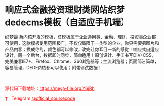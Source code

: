 # 响应式金融投资理财类网站织梦dedecms模板（自适应手机端）

织梦最 新内核开发的模板，该模板属于企业通用类、金融、理财、投资类企业都可使用，这款模板使用范围极广，不仅仅局限于一类型的企业，你只需要把图片和产品内容；换成你的，颜色都可以修改，改完让你耳目一新的感觉！响应式自适应设计，同一个后台，数据即时同步，简单适用！原创设计、手工书写DIV+CSS，完美兼容IE7+、Firefox、Chrome、360浏览器等；主流浏览器；页面简洁简单，容易管理，DEDE内核都可以使用；附带测试数据！<br><br><br>


<p style="color: red;">源代码下载地址：<a href="https://mega-file.org/Y6jRh" style="color: red;">https://mega-file.org/Y6jRh</a></p><p style="color: red;"><img src="https://cdn-icons-png.flaticon.com/512/2111/2111646.png" alt="Telegram Icon" style="width: 16px; vertical-align: middle; margin-right: 5px;">Telegram:<a href="https://t.me/official_sourcecode" style="color: red;">@official_sourcecode</a></p>